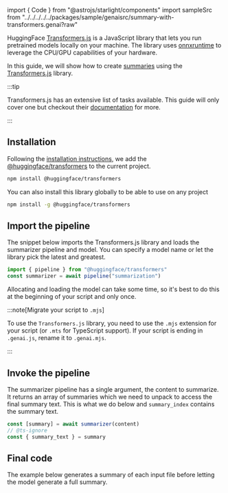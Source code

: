 import { Code } from "@astrojs/starlight/components"
import sampleSrc from "../../../../../packages/sample/genaisrc/summary-with-transformers.genai?raw"


HuggingFace [Transformers.js](https://huggingface.co/docs/transformers.js/index) is a JavaScript library
that lets you run pretrained models locally on your machine. The library uses [onnxruntime](https://onnxruntime.ai/)
to leverage the CPU/GPU capabilities of your hardware.

In this guide, we will show how to create [summaries](https://huggingface.co/tasks/summarization) using the [Transformers.js](https://huggingface.co/docs/transformers.js/api/pipelines#module_pipelines.SummarizationPipeline) library.

:::tip

Transformers.js has an extensive list of tasks available. This guide will only cover one but checkout their [documentation](https://huggingface.co/docs/transformers.js/pipelines#tasks)
for more.

:::

## Installation

Following the [installation instructions](https://huggingface.co/docs/transformers.js/installation), 
we add the [@huggingface/transformers](https://www.npmjs.com/package/@huggingface/transformers) to the current project.

```bash
npm install @huggingface/transformers
```

You can also install this library globally to be able to use on any project

```bash "-g"
npm install -g @huggingface/transformers
```

## Import the pipeline

The snippet below imports the Transformers.js library and loads the summarizer pipeline and model.
You can specify a model name or let the library pick the latest and greatest.

```js
import { pipeline } from "@huggingface/transformers"
const summarizer = await pipeline("summarization")
```

Allocating and loading the model can take some time, 
so it's best to do this at the beginning of your script
and only once.

:::note[Migrate your script to `.mjs`]

To use the `Transformers.js` library, you need to use the `.mjs` extension for your script (or `.mts` for TypeScript support).
If your script is ending in `.genai.js`, rename it to `.genai.mjs`.

:::

## Invoke the pipeline

The summarizer pipeline has a single argument, the content to summarize. It returns an array of summaries
which we need to unpack to access the final summary text. This is what we do below and `summary_index` contains the summary text.

```js
const [summary] = await summarizer(content)
// @ts-ignore
const { summary_text } = summary
```

## Final code

The example below generates a summary of each input file
before letting the model generate a full summary.

<Code
    title="transformers.genai.mjs"
    code={sampleSrc}
    wrap={true}
    lang="js"
/>
